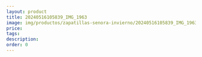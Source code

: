 ```yaml
---
layout: product
title: 20240516105839_IMG_1963
image: img/productos/zapatillas-senora-invierno/20240516105839_IMG_1963.webp
price: 
tags: 
description: 
order: 0
---
```

